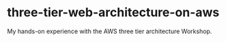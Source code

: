 # three-tier-web-architecture-on-aws
My hands-on experience with the AWS three tier architecture Workshop.
